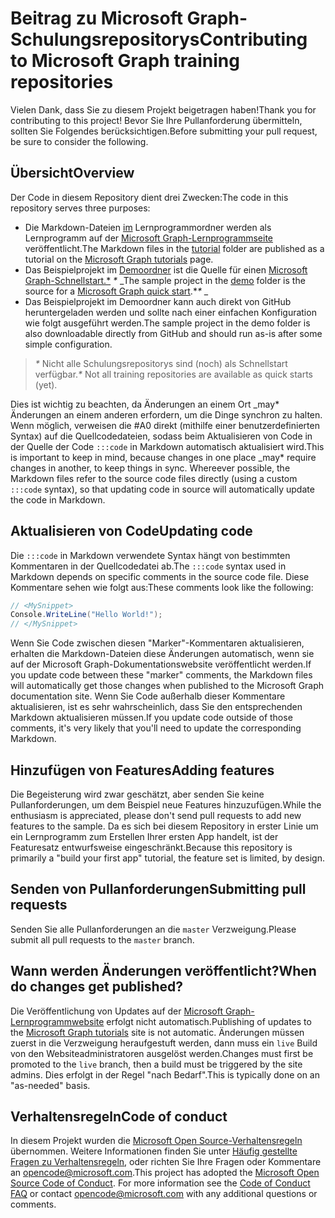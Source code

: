 # <a name="contributing-to-microsoft-graph-training-repositories"></a><span data-ttu-id="56460-101">Beitrag zu Microsoft Graph-Schulungsrepositorys</span><span class="sxs-lookup"><span data-stu-id="56460-101">Contributing to Microsoft Graph training repositories</span></span>

<span data-ttu-id="56460-102">Vielen Dank, dass Sie zu diesem Projekt beigetragen haben!</span><span class="sxs-lookup"><span data-stu-id="56460-102">Thank you for contributing to this project!</span></span> <span data-ttu-id="56460-103">Bevor Sie Ihre Pullanforderung übermitteln, sollten Sie Folgendes berücksichtigen.</span><span class="sxs-lookup"><span data-stu-id="56460-103">Before submitting your pull request, be sure to consider the following.</span></span>

## <a name="overview"></a><span data-ttu-id="56460-104">Übersicht</span><span class="sxs-lookup"><span data-stu-id="56460-104">Overview</span></span>

<span data-ttu-id="56460-105">Der Code in diesem Repository dient drei Zwecken:</span><span class="sxs-lookup"><span data-stu-id="56460-105">The code in this repository serves three purposes:</span></span>

- <span data-ttu-id="56460-106">Die Markdown-Dateien [im](/tutorial) Lernprogrammordner werden als Lernprogramm auf der [Microsoft Graph-Lernprogrammseite](https://docs.microsoft.com/graph/tutorials) veröffentlicht.</span><span class="sxs-lookup"><span data-stu-id="56460-106">The Markdown files in the [tutorial](/tutorial) folder are published as a tutorial on the [Microsoft Graph tutorials](https://docs.microsoft.com/graph/tutorials) page.</span></span>
- <span data-ttu-id="56460-107">Das Beispielprojekt im [Demoordner](/demo) ist die Quelle für einen [Microsoft Graph-Schnellstart.\*](https://developer.microsoft.com/graph/quick-start) *\** _</span><span class="sxs-lookup"><span data-stu-id="56460-107">The sample project in the [demo](/demo) folder is the source for a [Microsoft Graph quick start](https://developer.microsoft.com/graph/quick-start).\**\** _</span></span>
- <span data-ttu-id="56460-108">Das Beispielprojekt im Demoordner kann auch direkt von GitHub heruntergeladen werden und sollte nach einer einfachen Konfiguration wie folgt ausgeführt werden.</span><span class="sxs-lookup"><span data-stu-id="56460-108">The sample project in the demo folder is also downloadable directly from GitHub and should run as-is after some simple configuration.</span></span>

> <span data-ttu-id="56460-109">_*\**_ Nicht alle Schulungsrepositorys sind (noch) als Schnellstart verfügbar.</span><span class="sxs-lookup"><span data-stu-id="56460-109">_*\**_ Not all training repositories are available as quick starts (yet).</span></span>

<span data-ttu-id="56460-110">Dies ist wichtig zu beachten, da Änderungen an einem Ort _may\* Änderungen an einem anderen erfordern, um die Dinge synchron zu halten. Wenn möglich, verweisen die #A0 direkt (mithilfe einer benutzerdefinierten Syntax) auf die Quellcodedateien, sodass beim Aktualisieren von Code in der Quelle der Code `:::code` in Markdown automatisch aktualisiert wird.</span><span class="sxs-lookup"><span data-stu-id="56460-110">This is important to keep in mind, because changes in one place _may\* require changes in another, to keep things in sync. Whereever possible, the Markdown files refer to the source code files directly (using a custom `:::code` syntax), so that updating code in source will automatically update the code in Markdown.</span></span>

## <a name="updating-code"></a><span data-ttu-id="56460-111">Aktualisieren von Code</span><span class="sxs-lookup"><span data-stu-id="56460-111">Updating code</span></span>

<span data-ttu-id="56460-112">Die `:::code` in Markdown verwendete Syntax hängt von bestimmten Kommentaren in der Quellcodedatei ab.</span><span class="sxs-lookup"><span data-stu-id="56460-112">The `:::code` syntax used in Markdown depends on specific comments in the source code file.</span></span> <span data-ttu-id="56460-113">Diese Kommentare sehen wie folgt aus:</span><span class="sxs-lookup"><span data-stu-id="56460-113">These comments look like the following:</span></span>

```csharp
// <MySnippet>
Console.WriteLine("Hello World!");
// </MySnippet>
```

<span data-ttu-id="56460-114">Wenn Sie Code zwischen diesen "Marker"-Kommentaren aktualisieren, erhalten die Markdown-Dateien diese Änderungen automatisch, wenn sie auf der Microsoft Graph-Dokumentationswebsite veröffentlicht werden.</span><span class="sxs-lookup"><span data-stu-id="56460-114">If you update code between these "marker" comments, the Markdown files will automatically get those changes when published to the Microsoft Graph documentation site.</span></span> <span data-ttu-id="56460-115">Wenn Sie Code außerhalb dieser Kommentare aktualisieren, ist es sehr wahrscheinlich, dass Sie den entsprechenden Markdown aktualisieren müssen.</span><span class="sxs-lookup"><span data-stu-id="56460-115">If you update code outside of those comments, it's very likely that you'll need to update the corresponding Markdown.</span></span>

## <a name="adding-features"></a><span data-ttu-id="56460-116">Hinzufügen von Features</span><span class="sxs-lookup"><span data-stu-id="56460-116">Adding features</span></span>

<span data-ttu-id="56460-117">Die Begeisterung wird zwar geschätzt, aber senden Sie keine Pullanforderungen, um dem Beispiel neue Features hinzuzufügen.</span><span class="sxs-lookup"><span data-stu-id="56460-117">While the enthusiasm is appreciated, please don't send pull requests to add new features to the sample.</span></span> <span data-ttu-id="56460-118">Da es sich bei diesem Repository in erster Linie um ein Lernprogramm zum Erstellen Ihrer ersten App handelt, ist der Featuresatz entwurfsweise eingeschränkt.</span><span class="sxs-lookup"><span data-stu-id="56460-118">Because this repository is primarily a "build your first app" tutorial, the feature set is limited, by design.</span></span>

## <a name="submitting-pull-requests"></a><span data-ttu-id="56460-119">Senden von Pullanforderungen</span><span class="sxs-lookup"><span data-stu-id="56460-119">Submitting pull requests</span></span>

<span data-ttu-id="56460-120">Senden Sie alle Pullanforderungen an die `master` Verzweigung.</span><span class="sxs-lookup"><span data-stu-id="56460-120">Please submit all pull requests to the `master` branch.</span></span>

## <a name="when-do-changes-get-published"></a><span data-ttu-id="56460-121">Wann werden Änderungen veröffentlicht?</span><span class="sxs-lookup"><span data-stu-id="56460-121">When do changes get published?</span></span>

<span data-ttu-id="56460-122">Die Veröffentlichung von Updates auf der [Microsoft Graph-Lernprogrammwebsite](https://docs.microsoft.com/graph/tutorials) erfolgt nicht automatisch.</span><span class="sxs-lookup"><span data-stu-id="56460-122">Publishing of updates to the [Microsoft Graph tutorials](https://docs.microsoft.com/graph/tutorials) site is not automatic.</span></span> <span data-ttu-id="56460-123">Änderungen müssen zuerst in die Verzweigung heraufgestuft werden, dann muss ein `live` Build von den Websiteadministratoren ausgelöst werden.</span><span class="sxs-lookup"><span data-stu-id="56460-123">Changes must first be promoted to the `live` branch, then a build must be triggered by the site admins.</span></span> <span data-ttu-id="56460-124">Dies erfolgt in der Regel "nach Bedarf".</span><span class="sxs-lookup"><span data-stu-id="56460-124">This is typically done on an "as-needed" basis.</span></span>

## <a name="code-of-conduct"></a><span data-ttu-id="56460-125">Verhaltensregeln</span><span class="sxs-lookup"><span data-stu-id="56460-125">Code of conduct</span></span>

<span data-ttu-id="56460-p106">In diesem Projekt wurden die [Microsoft Open Source-Verhaltensregeln](https://opensource.microsoft.com/codeofconduct/) übernommen. Weitere Informationen finden Sie unter [Häufig gestellte Fragen zu Verhaltensregeln](https://opensource.microsoft.com/codeofconduct/faq/), oder richten Sie Ihre Fragen oder Kommentare an [opencode@microsoft.com](mailto:opencode@microsoft.com).</span><span class="sxs-lookup"><span data-stu-id="56460-p106">This project has adopted the [Microsoft Open Source Code of Conduct](https://opensource.microsoft.com/codeofconduct/). For more information see the [Code of Conduct FAQ](https://opensource.microsoft.com/codeofconduct/faq/) or contact [opencode@microsoft.com](mailto:opencode@microsoft.com) with any additional questions or comments.</span></span>
